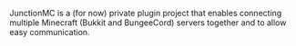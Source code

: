 JunctionMC is a (for now) private plugin project that enables connecting multiple Minecraft (Bukkit and BungeeCord) servers together and to allow easy communication.
